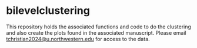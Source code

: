# bilevelclustering
This repository holds the associated functions and code to do the clustering and also create the plots found in the associated manuscript. Please email tchristian2024@u.northwestern.edu for access to the data. 
